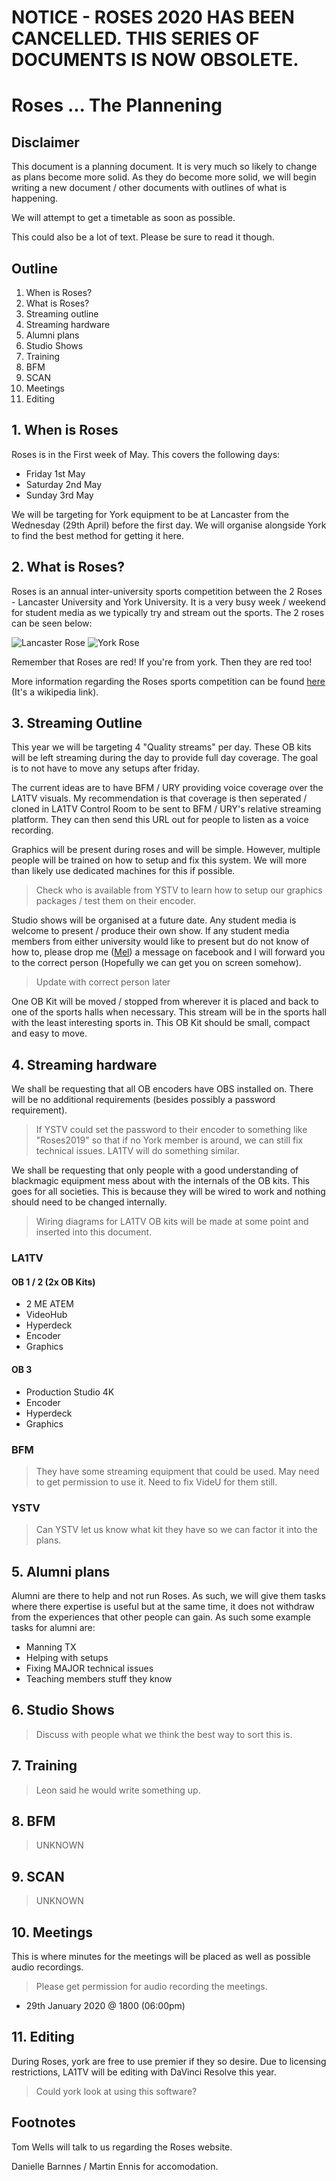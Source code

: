 # NOTICE - ROSES 2020 HAS BEEN CANCELLED. THIS SERIES OF DOCUMENTS IS NOW OBSOLETE.

# Roses ... The Plannening
## Disclaimer
This document is a planning document. It is very much so likely to change as plans become more solid. As they do become more solid, we will begin writing a new document / other documents with outlines of what is happening.

We will attempt to get a timetable as soon as possible.

This could also be a lot of text. Please be sure to read it though.

## Outline
1. When is Roses?
2. What is Roses?
3. Streaming outline
4. Streaming hardware
5. Alumni plans
6. Studio Shows
7. Training
8. BFM
9. SCAN
10. Meetings
11. Editing

## 1. When is Roses
Roses is in the First week of May. This covers the following days:
- Friday 1st May
- Saturday 2nd May
- Sunday 3rd May

We will be targeting for York equipment to be at Lancaster from the Wednesday (29th April) before the first day. We will organise alongside York to find the best method for getting it here.

## 2. What is Roses?
Roses is an annual inter-university sports competition between the 2 Roses - Lancaster University and York University. It is a very busy week / weekend for student media as we typically try and stream out the sports. The 2 roses can be seen below:

![Lancaster Rose](https://upload.wikimedia.org/wikipedia/commons/thumb/3/30/Red_Rose_Badge_of_Lancaster.svg/113px-Red_Rose_Badge_of_Lancaster.svg.png) ![York Rose](https://upload.wikimedia.org/wikipedia/commons/thumb/3/32/White_Rose_Badge_of_York.svg/113px-White_Rose_Badge_of_York.svg.png)

Remember that Roses are red! If you're from york. Then they are red too!

More information regarding the Roses sports competition can be found [here](https://en.wikipedia.org/wiki/Roses_Tournament) (It's a wikipedia link).

## 3. Streaming Outline
This year we will be targeting 4 "Quality streams" per day. These OB kits will be left streaming during the day to provide full day coverage. The goal is to not have to move any setups after friday.

The current ideas are to have BFM / URY providing voice coverage over the LA1TV visuals. My recommendation is that coverage is then seperated / cloned in LA1TV Control Room to be sent to BFM / URY's relative streaming platform. They can then send this URL out for people to listen as a voice recording. 

Graphics will be present during roses and will be simple. However, multiple people will be trained on how to setup and fix this system. We will more than likely use dedicated machines for this if possible.

> Check who is available from YSTV to learn how to setup our graphics packages / test them on their encoder.

Studio shows will be organised at a future date. Any student media is welcome to present / produce their own show. If any student media members from either university would like to present but do not know of how to, please drop me ([Mel](https://www.facebook.com/profile.php?id=100013276411331)) a message on facebook and I will forward you to the correct person (Hopefully we can get you on screen somehow).

> Update with correct person later

One OB Kit will be moved / stopped from wherever it is placed and back to one of the sports halls when necessary. This stream will be in the sports hall with the least interesting sports in. This OB Kit should be small, compact and easy to move.

## 4. Streaming hardware
We shall be requesting that all OB encoders have OBS installed on. There will be no additional requirements (besides possibly a password requirement). 

> If YSTV could set the password to their encoder to something like "Roses2019" so that if no York member is around, we can still fix technical issues. LA1TV will do something similar.

We shall be requesting that only people with a good understanding of blackmagic equipment mess about with the internals of the OB kits. This goes for all societies. This is because they will be wired to work and nothing should need to be changed internally.

> Wiring diagrams for LA1TV OB kits will be made at some point and inserted into this document.

### LA1TV 
#### OB 1 / 2 (2x OB Kits)
- 2 ME ATEM
- VideoHub
- Hyperdeck
- Encoder
- Graphics

#### OB 3
- Production Studio 4K
- Encoder
- Hyperdeck
- Graphics

### BFM
> They have some streaming equipment that could be used. May need to get permission to use it. Need to fix VideU for them still.

### YSTV
> Can YSTV let us know what kit they have so we can factor it into the plans.

## 5. Alumni plans
Alumni are there to help and not run Roses. As such, we will give them tasks where there expertise is useful but at the same time, it does not withdraw from the experiences that other people can gain. As such some example tasks for alumni are:
- Manning TX
- Helping with setups
- Fixing MAJOR technical issues
- Teaching members stuff they know

## 6. Studio Shows
> Discuss with people what we think the best way to sort this is.

## 7. Training
> Leon said he would write something up.

## 8. BFM
> UNKNOWN

## 9. SCAN
> UNKNOWN

## 10. Meetings
This is where minutes for the meetings will be placed as well as possible audio recordings.
> Please get permission for audio recording the meetings.
- 29th January 2020 @ 1800 (06:00pm)

## 11. Editing
During Roses, york are free to use premier if they so desire. Due to licensing restrictions, LA1TV will be editing with DaVinci Resolve this year. 
>Could york look at using this software?

## Footnotes
Tom Wells will talk to us regarding the Roses website.

Danielle Barnnes / Martin Ennis for accomodation.